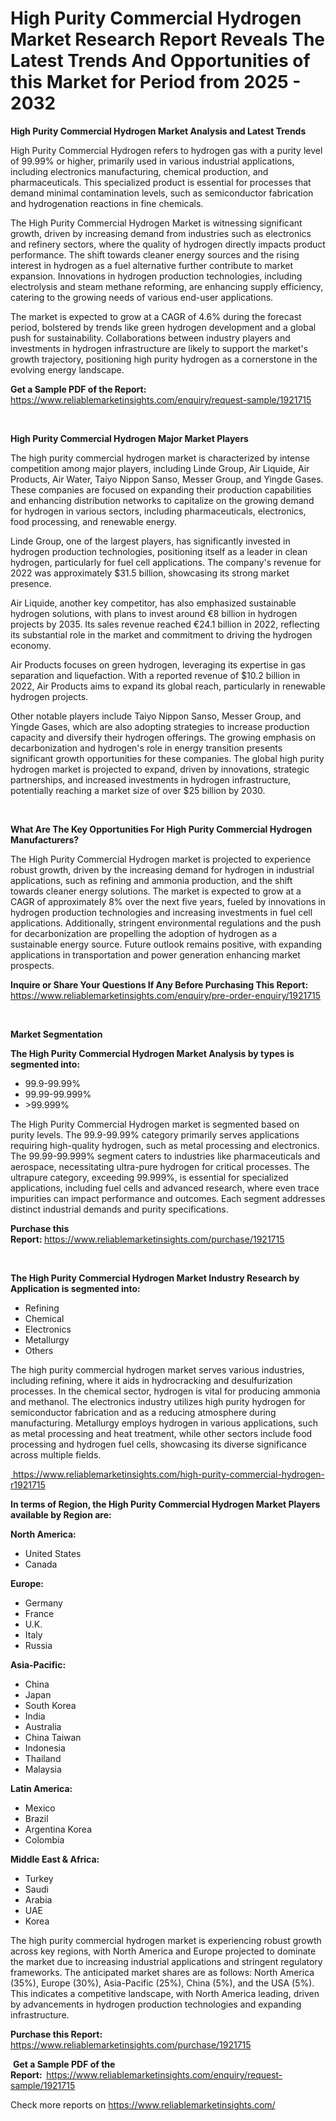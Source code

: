 <p><h1>High Purity Commercial Hydrogen Market Research Report Reveals The Latest Trends And Opportunities of this Market for Period from 2025 - 2032</h1></p><p><strong>High Purity Commercial Hydrogen Market Analysis and Latest Trends</strong></p>
<p><p>High Purity Commercial Hydrogen refers to hydrogen gas with a purity level of 99.99% or higher, primarily used in various industrial applications, including electronics manufacturing, chemical production, and pharmaceuticals. This specialized product is essential for processes that demand minimal contamination levels, such as semiconductor fabrication and hydrogenation reactions in fine chemicals.</p><p>The High Purity Commercial Hydrogen Market is witnessing significant growth, driven by increasing demand from industries such as electronics and refinery sectors, where the quality of hydrogen directly impacts product performance. The shift towards cleaner energy sources and the rising interest in hydrogen as a fuel alternative further contribute to market expansion. Innovations in hydrogen production technologies, including electrolysis and steam methane reforming, are enhancing supply efficiency, catering to the growing needs of various end-user applications.</p><p>The market is expected to grow at a CAGR of 4.6% during the forecast period, bolstered by trends like green hydrogen development and a global push for sustainability. Collaborations between industry players and investments in hydrogen infrastructure are likely to support the market's growth trajectory, positioning high purity hydrogen as a cornerstone in the evolving energy landscape.</p></p>
<p><strong>Get a Sample PDF of the Report:&nbsp;</strong> <a href="https://www.reliablemarketinsights.com/enquiry/request-sample/1921715?utm_campaign=1994&utm_medium=2&utm_source=Github&utm_content=ia&utm_term=04022025&utm_id=high-purity-commercial-hydrogen">https://www.reliablemarketinsights.com/enquiry/request-sample/1921715</a></p>
<p>&nbsp;</p>
<p><strong>High Purity Commercial Hydrogen Major Market Players</strong></p>
<p><p>The high purity commercial hydrogen market is characterized by intense competition among major players, including Linde Group, Air Liquide, Air Products, Air Water, Taiyo Nippon Sanso, Messer Group, and Yingde Gases. These companies are focused on expanding their production capabilities and enhancing distribution networks to capitalize on the growing demand for hydrogen in various sectors, including pharmaceuticals, electronics, food processing, and renewable energy.</p><p>Linde Group, one of the largest players, has significantly invested in hydrogen production technologies, positioning itself as a leader in clean hydrogen, particularly for fuel cell applications. The company's revenue for 2022 was approximately $31.5 billion, showcasing its strong market presence.</p><p>Air Liquide, another key competitor, has also emphasized sustainable hydrogen solutions, with plans to invest around €8 billion in hydrogen projects by 2035. Its sales revenue reached €24.1 billion in 2022, reflecting its substantial role in the market and commitment to driving the hydrogen economy.</p><p>Air Products focuses on green hydrogen, leveraging its expertise in gas separation and liquefaction. With a reported revenue of $10.2 billion in 2022, Air Products aims to expand its global reach, particularly in renewable hydrogen projects. </p><p>Other notable players include Taiyo Nippon Sanso, Messer Group, and Yingde Gases, which are also adopting strategies to increase production capacity and diversify their hydrogen offerings. The growing emphasis on decarbonization and hydrogen's role in energy transition presents significant growth opportunities for these companies. The global high purity hydrogen market is projected to expand, driven by innovations, strategic partnerships, and increased investments in hydrogen infrastructure, potentially reaching a market size of over $25 billion by 2030.</p></p>
<p>&nbsp;</p>
<p><strong>What Are The Key Opportunities For High Purity Commercial Hydrogen Manufacturers?</strong></p>
<p><p>The High Purity Commercial Hydrogen market is projected to experience robust growth, driven by the increasing demand for hydrogen in industrial applications, such as refining and ammonia production, and the shift towards cleaner energy solutions. The market is expected to grow at a CAGR of approximately 8% over the next five years, fueled by innovations in hydrogen production technologies and increasing investments in fuel cell applications. Additionally, stringent environmental regulations and the push for decarbonization are propelling the adoption of hydrogen as a sustainable energy source. Future outlook remains positive, with expanding applications in transportation and power generation enhancing market prospects.</p></p>
<p><strong>Inquire or Share Your Questions If Any Before Purchasing This Report:</strong> <a href="https://www.reliablemarketinsights.com/enquiry/pre-order-enquiry/1921715?utm_campaign=1994&utm_medium=2&utm_source=Github&utm_content=ia&utm_term=04022025&utm_id=high-purity-commercial-hydrogen">https://www.reliablemarketinsights.com/enquiry/pre-order-enquiry/1921715</a></p>
<p>&nbsp;</p>
<p><strong>Market Segmentation</strong></p>
<p><strong>The High Purity Commercial Hydrogen Market Analysis by types is segmented into:</strong></p>
<p><ul><li>99.9-99.99%</li><li>99.99-99.999%</li><li>>99.999%</li></ul></p>
<p><p>The High Purity Commercial Hydrogen market is segmented based on purity levels. The 99.9-99.99% category primarily serves applications requiring high-quality hydrogen, such as metal processing and electronics. The 99.99-99.999% segment caters to industries like pharmaceuticals and aerospace, necessitating ultra-pure hydrogen for critical processes. The ultrapure category, exceeding 99.999%, is essential for specialized applications, including fuel cells and advanced research, where even trace impurities can impact performance and outcomes. Each segment addresses distinct industrial demands and purity specifications.</p></p>
<p><strong>Purchase this Report:&nbsp;</strong><a href="https://www.reliablemarketinsights.com/purchase/1921715?utm_campaign=1994&utm_medium=2&utm_source=Github&utm_content=ia&utm_term=04022025&utm_id=high-purity-commercial-hydrogen">https://www.reliablemarketinsights.com/purchase/1921715</a></p>
<p>&nbsp;</p>
<p><strong>The High Purity Commercial Hydrogen Market Industry Research by Application is segmented into:</strong></p>
<p><ul><li>Refining</li><li>Chemical</li><li>Electronics</li><li>Metallurgy</li><li>Others</li></ul></p>
<p><p>The high purity commercial hydrogen market serves various industries, including refining, where it aids in hydrocracking and desulfurization processes. In the chemical sector, hydrogen is vital for producing ammonia and methanol. The electronics industry utilizes high purity hydrogen for semiconductor fabrication and as a reducing atmosphere during manufacturing. Metallurgy employs hydrogen in various applications, such as metal processing and heat treatment, while other sectors include food processing and hydrogen fuel cells, showcasing its diverse significance across multiple fields.</p></p>
<p><a href="https://www.reliablemarketinsights.com/high-purity-commercial-hydrogen-r1921715?utm_campaign=1994&utm_medium=2&utm_source=Github&utm_content=ia&utm_term=04022025&utm_id=high-purity-commercial-hydrogen">&nbsp;https://www.reliablemarketinsights.com/high-purity-commercial-hydrogen-r1921715</a></p>
<p><strong>In terms of Region, the High Purity Commercial Hydrogen Market Players available by Region are:</strong></p>
<p>
    <p> <strong> North America: </strong>
        <ul>
            <li>United States</li>
            <li>Canada</li>
        </ul>
        </p> 
    <p> <strong> Europe: </strong>
        <ul>
            <li>Germany</li>
            <li>France</li>
            <li>U.K.</li>
            <li>Italy</li>
            <li>Russia</li>
        </ul>
        </p> 
    <p> <strong> Asia-Pacific: </strong>
        <ul>
            <li>China</li>
            <li>Japan</li>
            <li>South Korea</li>
            <li>India</li>
            <li>Australia</li>
            <li>China Taiwan</li>
            <li>Indonesia</li>
            <li>Thailand</li>
            <li>Malaysia</li>
        </ul>
        </p> 
    <p> <strong> Latin America: </strong>
        <ul>
            <li>Mexico</li>
            <li>Brazil</li>
            <li>Argentina Korea</li>
            <li>Colombia</li>
        </ul>
        </p> 
    <p> <strong> Middle East & Africa: </strong>
        <ul>
            <li>Turkey</li>
            <li>Saudi</li>
            <li>Arabia</li>
            <li>UAE</li>
            <li>Korea</li>
        </ul>
    </p>
    </p>
<p><p>The high purity commercial hydrogen market is experiencing robust growth across key regions, with North America and Europe projected to dominate the market due to increasing industrial applications and stringent regulatory frameworks. The anticipated market shares are as follows: North America (35%), Europe (30%), Asia-Pacific (25%), China (5%), and the USA (5%). This indicates a competitive landscape, with North America leading, driven by advancements in hydrogen production technologies and expanding infrastructure.</p></p>
<p><strong>Purchase this Report: </strong><a href="https://www.reliablemarketinsights.com/purchase/1921715?utm_campaign=1994&utm_medium=2&utm_source=Github&utm_content=ia&utm_term=04022025&utm_id=high-purity-commercial-hydrogen">https://www.reliablemarketinsights.com/purchase/1921715</a></p>
<p>&nbsp;<strong>Get a Sample PDF of the Report:&nbsp;&nbsp;</strong><a href="https://www.reliablemarketinsights.com/enquiry/request-sample/1921715?utm_campaign=1994&utm_medium=2&utm_source=Github&utm_content=ia&utm_term=04022025&utm_id=high-purity-commercial-hydrogen">https://www.reliablemarketinsights.com/enquiry/request-sample/1921715</a></p>
<p><strong></strong></p>
<p>Check more reports on <a href="https://www.reliablemarketinsights.com/?utm_campaign=1994&utm_medium=2&utm_source=Github&utm_content=ia&utm_term=04022025&utm_id=high-purity-commercial-hydrogen">https://www.reliablemarketinsights.com/</a></p>